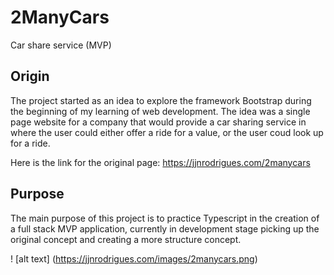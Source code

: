 # 2ManyCars

Car share service (MVP)

## Origin

The project started as an idea to explore the framework Bootstrap during the beginning of my learning of web development. The idea was a single page website for a company that would provide a car sharing service in where the user could either offer a ride for a value, or the user coud look up for a ride.

Here is the link for the original page: https://jjnrodrigues.com/2manycars

## Purpose

The main purpose of this project is to practice Typescript in the creation of a full stack MVP application, currently in development stage picking up the original concept and creating a more structure concept.

! [alt text] (https://jjnrodrigues.com/images/2manycars.png)
